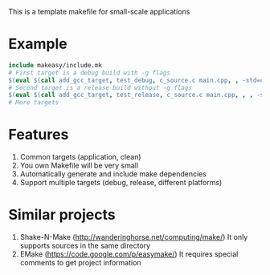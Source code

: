 This is a template makefile for small-scale applications

# Example
```Makefile
include makeasy/include.mk
# First target is a debug build with -g flags
$(eval $(call add_gcc_target, test_debug, c_source.c main.cpp, , -std=c99 -g -pg, -std=c++11 -g -pg, -Wall -Werror, , ))
# Second target is a release build without -g flags
$(eval $(call add_gcc_target, test_release, c_source.c main.cpp, , , -std=c++11, -Wall -Werror, , ))
# More targets
```

# Features
1. Common targets (application, clean)
2. You own Makefile will be very small
3. Automatically generate and include make dependencies
4. Support multiple targets (debug, release, different platforms)

# Similar projects
1. Shake-N-Make (http://wanderinghorse.net/computing/make/)
   It only supports sources in the same directory
2. EMake (https://code.google.com/p/easymake/)
   It requires special comments to get project information
